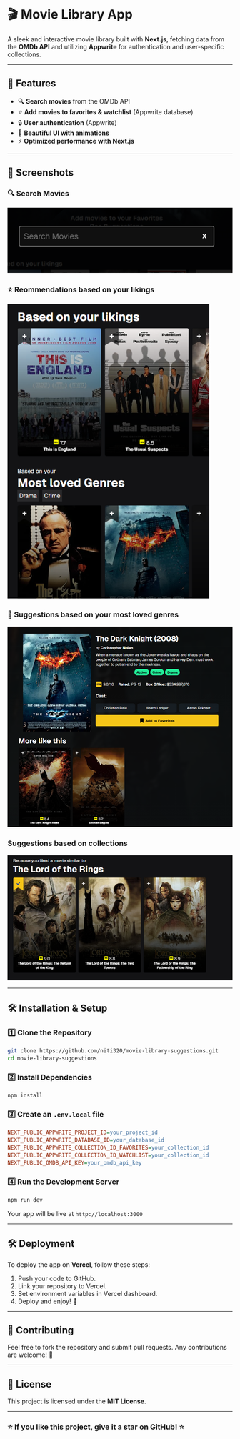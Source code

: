 # 🎬 Movie Library App

A sleek and interactive movie library built with **Next.js**, fetching data from the **OMDb API** and utilizing **Appwrite** for authentication and user-specific collections.

---

## 🚀 Features

- 🔍 **Search movies** from the OMDb API
- ⭐ **Add movies to favorites & watchlist** (Appwrite database)
- 🔒 **User authentication** (Appwrite)
- 🎨 **Beautiful UI with animations**
- ⚡ **Optimized performance with Next.js**

---

## 📸 Screenshots

### 🔍 Search Movies
![Search Screenshot](./screenshots/s1.png)

### ⭐ Reommendations based on your likings
![Favorites Screenshot](./screenshots/s2.png)

### 🎥 Suggestions based on your most loved genres
![Watchlist Screenshot](./screenshots/s3.png)

### Suggestions based on collections
![Auth Screenshot](./screenshots/image.png)

---

## 🛠️ Installation & Setup

### 1️⃣ Clone the Repository
```bash
git clone https://github.com/niti320/movie-library-suggestions.git
cd movie-library-suggestions
```

### 2️⃣ Install Dependencies
```bash
npm install
```

### 3️⃣ Create an `.env.local` file
```ini
NEXT_PUBLIC_APPWRITE_PROJECT_ID=your_project_id
NEXT_PUBLIC_APPWRITE_DATABASE_ID=your_database_id
NEXT_PUBLIC_APPWRITE_COLLECTION_ID_FAVORITES=your_collection_id
NEXT_PUBLIC_APPWRITE_COLLECTION_ID_WATCHLIST=your_collection_id
NEXT_PUBLIC_OMDB_API_KEY=your_omdb_api_key
```

### 4️⃣ Run the Development Server
```bash
npm run dev
```

Your app will be live at `http://localhost:3000`

---

## 🛠️ Deployment
To deploy the app on **Vercel**, follow these steps:
1. Push your code to GitHub.
2. Link your repository to Vercel.
3. Set environment variables in Vercel dashboard.
4. Deploy and enjoy! 🚀

---

## 🤝 Contributing
Feel free to fork the repository and submit pull requests. Any contributions are welcome! 💙

---

## 📜 License
This project is licensed under the **MIT License**.

---

### ⭐ If you like this project, give it a star on GitHub! ⭐

